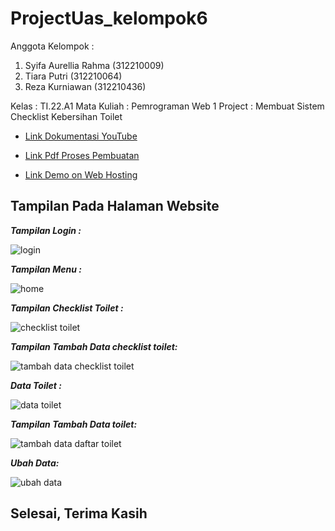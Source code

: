 # ProjectUas_kelompok6

Anggota Kelompok : 
1. Syifa Aurellia Rahma (312210009) 
2. Tiara Putri (312210064) 
3. Reza Kurniawan (312210436) 

Kelas : TI.22.A1
Mata Kuliah : Pemrograman Web 1
Project : Membuat Sistem Checklist Kebersihan Toilet

- [Link Dokumentasi YouTube](https://youtu.be/AkyfTfaB6Hk?si=zKpqTrL3Aqm6GTnT)


- [Link Pdf Proses Pembuatan](https://drive.google.com/file/d/1yA5gEotQnVc3kkQQGKy9QSEKU8UQXqFT/view)


- [Link Demo on Web Hosting](https://projectuaskelompok6.000webhostapp.com/login.php)



## Tampilan Pada Halaman Website

***Tampilan Login :***

![login](https://github.com/tiaraputriiiiii/ProjectUas_kelompok6/assets/115775237/43b30dbf-bed9-4980-8b7f-ecf319a12c5b)


***Tampilan Menu :***

![home](https://github.com/tiaraputriiiiii/ProjectUas_kelompok6/assets/115775237/b474dd17-ceff-4394-93f7-af0e38c3e317)

***Tampilan Checklist Toilet :*** 

![checklist toilet](https://github.com/tiaraputriiiiii/ProjectUas_kelompok6/assets/115775237/54a24aa4-ac4c-4956-b414-09ccac7ef3f9)


***Tampilan Tambah Data checklist toilet:*** 

![tambah data checklist toilet](https://github.com/tiaraputriiiiii/ProjectUas_kelompok6/assets/115775237/3d1fe901-decc-44a6-890a-3548f2c13700)


***Data Toilet :*** 

![data toilet](https://github.com/tiaraputriiiiii/ProjectUas_kelompok6/assets/115775237/a08dfec0-d4b1-4e4e-9000-6a5acabc03b1)


***Tampilan Tambah Data toilet:*** 

![tambah data daftar toilet](https://github.com/tiaraputriiiiii/ProjectUas_kelompok6/assets/115775237/fb1e8ce3-68e8-4db8-87be-736c1fa09fc8)


***Ubah Data:*** 

![ubah data](https://github.com/tiaraputriiiiii/ProjectUas_kelompok6/assets/115775237/7c4254d3-4b5a-40ee-9db7-c9325c93eb9d)





## Selesai, Terima Kasih
